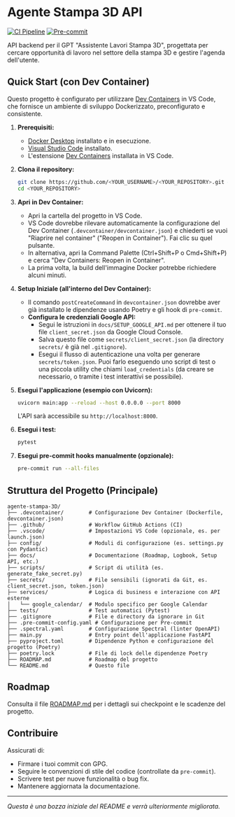 # Agente Stampa 3D API

<!-- markdownlint-disable-next-line MD013 MD034 -->
[![CI Pipeline](https://github.com/<YOUR_USERNAME>/<YOUR_REPOSITORY>/actions/workflows/ci.yml/badge.svg)](https://github.com/<YOUR_USERNAME>/<YOUR_REPOSITORY>/actions/workflows/ci.yml) <!-- Sostituisci con il tuo username e repository -->
[![Pre-commit](https://img.shields.io/badge/pre--commit-enabled-brightgreen?logo=pre-commit&logoColor=white)](<https://github.com/pre-commit/pre-commit>)

API backend per il GPT "Assistente Lavori Stampa 3D", progettata per cercare opportunità di lavoro nel
settore della stampa 3D e gestire l'agenda dell'utente.

## Quick Start (con Dev Container)

Questo progetto è configurato per utilizzare [Dev Containers](https://code.visualstudio.com/docs/remote/containers)
in VS Code, che fornisce un ambiente di sviluppo Dockerizzato, preconfigurato e consistente.

1. **Prerequisiti:**
   - [Docker Desktop](https://www.docker.com/products/docker-desktop) installato e in esecuzione.
   - [Visual Studio Code](https://code.visualstudio.com/) installato.
   - L'estensione [Dev Containers](https://marketplace.visualstudio.com/items?itemName=ms-vscode-remote.remote-containers)
     installata in VS Code.

2. **Clona il repository:**

   ```bash
   git clone https://github.com/<YOUR_USERNAME>/<YOUR_REPOSITORY>.git # Sostituisci!
   cd <YOUR_REPOSITORY>
   ```

3. **Apri in Dev Container:**
   - Apri la cartella del progetto in VS Code.
   - VS Code dovrebbe rilevare automaticamente la configurazione del Dev Container
     (`.devcontainer/devcontainer.json`) e chiederti se vuoi "Riaprire nel container"
     ("Reopen in Container"). Fai clic su quel pulsante.
   - In alternativa, apri la Command Palette (Ctrl+Shift+P o Cmd+Shift+P) e cerca
     "Dev Containers: Reopen in Container".
   - La prima volta, la build dell'immagine Docker potrebbe richiedere alcuni minuti.

4. **Setup Iniziale (all'interno del Dev Container):**
   - Il comando `postCreateCommand` in `devcontainer.json` dovrebbe aver già installato le dipendenze
     usando Poetry e gli hook di `pre-commit`.
   - **Configura le credenziali Google API:**
     - Segui le istruzioni in `docs/SETUP_GOOGLE_API.md` per ottenere il tuo file
       `client_secret.json` da Google Cloud Console.
     - Salva questo file come `secrets/client_secret.json` (la directory `secrets/` è già
       nel `.gitignore`).
     - Esegui il flusso di autenticazione una volta per generare `secrets/token.json`. Puoi farlo
       eseguendo uno script di test o una piccola utility che chiami `load_credentials`
       (da creare se necessario, o tramite i test interattivi se possibile).

5. **Esegui l'applicazione (esempio con Uvicorn):**

   ```bash
   uvicorn main:app --reload --host 0.0.0.0 --port 8000
   ```

   L'API sarà accessibile su `http://localhost:8000`.

6. **Esegui i test:**

   ```bash
   pytest
   ```

7. **Esegui pre-commit hooks manualmente (opzionale):**

   ```bash
   pre-commit run --all-files
   ```

## Struttura del Progetto (Principale)

```text
agente-stampa-3D/
├── .devcontainer/        # Configurazione Dev Container (Dockerfile, devcontainer.json)
├── .github/              # Workflow GitHub Actions (CI)
├── .vscode/              # Impostazioni VS Code (opzionale, es. per launch.json)
├── config/               # Moduli di configurazione (es. settings.py con Pydantic)
├── docs/                 # Documentazione (Roadmap, Logbook, Setup API, etc.)
├── scripts/              # Script di utilità (es. generate_fake_secret.py)
├── secrets/              # File sensibili (ignorati da Git, es. client_secret.json, token.json)
├── services/             # Logica di business e interazione con API esterne
│   └── google_calendar/  # Modulo specifico per Google Calendar
├── tests/                # Test automatici (Pytest)
├── .gitignore            # File e directory da ignorare in Git
├── .pre-commit-config.yaml # Configurazione per Pre-commit
├── .spectral.yaml        # Configurazione Spectral (linter OpenAPI)
├── main.py               # Entry point dell'applicazione FastAPI
├── pyproject.toml        # Dipendenze Python e configurazione del progetto (Poetry)
├── poetry.lock           # File di lock delle dipendenze Poetry
├── ROADMAP.md            # Roadmap del progetto
└── README.md             # Questo file
```

## Roadmap

Consulta il file [ROADMAP.md](ROADMAP.md) per i dettagli sui checkpoint e le scadenze del progetto.

## Contribuire

Assicurati di:

- Firmare i tuoi commit con GPG.
- Seguire le convenzioni di stile del codice (controllate da `pre-commit`).
- Scrivere test per nuove funzionalità o bug fix.
- Mantenere aggiornata la documentazione.

---
*Questa è una bozza iniziale del README e verrà ulteriormente migliorata.*
